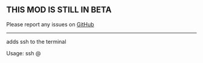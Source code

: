 ## THIS MOD IS STILL IN BETA

Please report any issues on [GitHub](https://github.com/baerchen201/LethalSSHPlugin/issues)

<hr>

adds ssh to the terminal

Usage: ssh <username>@<host> <password>
